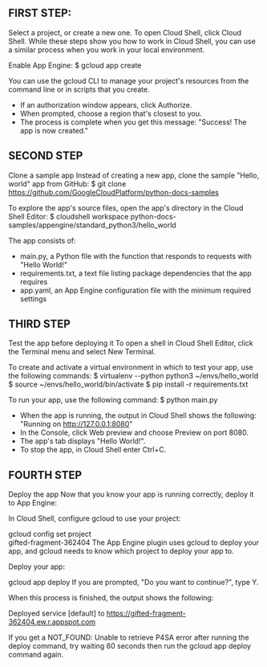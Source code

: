 ## FIRST STEP: 

Select a project, or create a new one.
To open Cloud Shell, click Cloud Shell. While these steps show you how to work in Cloud Shell, you can use a similar process when you work in your local environment.

Enable App Engine:
$ gcloud app create

You can use the gcloud CLI to manage your project's resources from the command line or in scripts that you create.
- If an authorization window appears, click Authorize.
- When prompted, choose a region that's closest to you.
- The process is complete when you get this message: "Success! The app is now created."

## SECOND STEP
Clone a sample app
Instead of creating a new app, clone the sample "Hello, world" app from GitHub:
$ git clone https://github.com/GoogleCloudPlatform/python-docs-samples

To explore the app's source files, open the app's directory in the Cloud Shell Editor:
$ cloudshell workspace python-docs-samples/appengine/standard_python3/hello_world

The app consists of:

- main.py, a Python file with the function that responds to requests with "Hello World!"
- requirements.txt, a text file listing package dependencies that the app requires
- app.yaml, an App Engine configuration file with the minimum required settings

## THIRD STEP
Test the app before deploying it
To open a shell in Cloud Shell Editor, click the Terminal menu and select New Terminal.

To create and activate a virtual environment in which to test your app, use the following commands:
$ virtualenv --python python3 ~/envs/hello_world
$ source ~/envs/hello_world/bin/activate
$ pip install -r requirements.txt

To run your app, use the following command:
$ python main.py

- When the app is running, the output in Cloud Shell shows the following: "Running on http://127.0.0.1:8080"
- In the Console, click  Web preview and choose Preview on port 8080.
- The app's tab displays "Hello World!".
- To stop the app, in Cloud Shell enter Ctrl+C.

## FOURTH STEP
Deploy the app
Now that you know your app is running correctly, deploy it to App Engine:

In Cloud Shell, configure gcloud to use your project:

gcloud config set project \
    gifted-fragment-362404
The App Engine plugin uses gcloud to deploy your app, and gcloud needs to know which project to deploy your app to.

Deploy your app:

gcloud app deploy
If you are prompted, "Do you want to continue?", type Y.


When this process is finished, the output shows the following:

Deployed service [default] to https://gifted-fragment-362404.ew.r.appspot.com

If you get a NOT_FOUND: Unable to retrieve P4SA error after running the deploy command, try waiting 60 seconds then run the gcloud app deploy command again.
